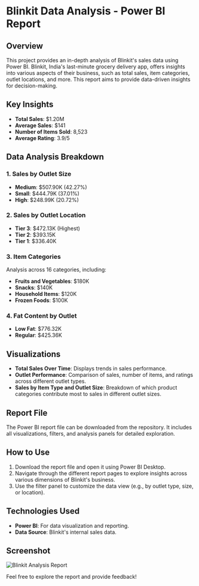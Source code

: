 
# Blinkit Data Analysis - Power BI Report

## Overview

This project provides an in-depth analysis of Blinkit's sales data using Power BI. Blinkit, India's last-minute grocery delivery app, offers insights into various aspects of their business, such as total sales, item categories, outlet locations, and more. This report aims to provide data-driven insights for decision-making.

## Key Insights

- **Total Sales**: $1.20M
- **Average Sales**: $141
- **Number of Items Sold**: 8,523
- **Average Rating**: 3.9/5

## Data Analysis Breakdown

### 1. **Sales by Outlet Size**
   - **Medium**: $507.90K (42.27%)
   - **Small**: $444.79K (37.01%)
   - **High**: $248.99K (20.72%)

### 2. **Sales by Outlet Location**
   - **Tier 3**: $472.13K (Highest)
   - **Tier 2**: $393.15K
   - **Tier 1**: $336.40K

### 3. **Item Categories**
   Analysis across 16 categories, including:
   - **Fruits and Vegetables**: $180K
   - **Snacks**: $140K
   - **Household Items**: $120K
   - **Frozen Foods**: $100K

### 4. **Fat Content by Outlet**
   - **Low Fat**: $776.32K
   - **Regular**: $425.36K

## Visualizations
- **Total Sales Over Time**: Displays trends in sales performance.
- **Outlet Performance**: Comparison of sales, number of items, and ratings across different outlet types.
- **Sales by Item Type and Outlet Size**: Breakdown of which product categories contribute most to sales in different outlet sizes.

## Report File

The Power BI report file can be downloaded from the repository. It includes all visualizations, filters, and analysis panels for detailed exploration.

## How to Use
1. Download the report file and open it using Power BI Desktop.
2. Navigate through the different report pages to explore insights across various dimensions of Blinkit's business.
3. Use the filter panel to customize the data view (e.g., by outlet type, size, or location).

## Technologies Used
- **Power BI**: For data visualization and reporting.
- **Data Source**: Blinkit's internal sales data.

## Screenshot

![Blinkit Analysis Report](https://github.com/user-attachments/assets/542bce2e-34da-4eeb-a86a-fe687da2005b)



Feel free to explore the report and provide feedback!
